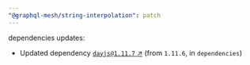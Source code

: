 ```yaml
---
"@graphql-mesh/string-interpolation": patch
---
```

dependencies updates:
  - Updated dependency [`dayjs@1.11.7` ↗︎](https://www.npmjs.com/package/dayjs/v/1.11.7) (from `1.11.6`, in `dependencies`)
